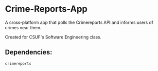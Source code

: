 # Crime-Reports-App
A cross-platform app that polls the Crimereports API and informs users of crimes near them.

Created for CSUF's Software Engineering class.

## Dependencies:

`crimereports`
